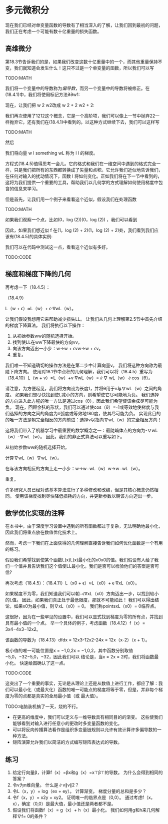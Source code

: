 

<!--
 * @version:
 * @Author:  StevenJokes https://github.com/StevenJokes
 * @Date: 2020-07-08 19:12:24
 * @LastEditors:  StevenJokes https://github.com/StevenJokes
 * @LastEditTime: 2020-07-08 21:03:53
 * @Description:translate
 * @TODO::
 * @Reference:https://d2l.ai/chapter_appendix-mathematics-for-deep-learning/multivariable-calculus.html
-->

# 多元微积分

现在我们已经对单变量函数的导数有了相当深入的了解，让我们回到最初的问题，我们正在考虑一个可能有数十亿重量的损失函数。

## 高维微分

第18.3节告诉我们的是，如果我们改变这数十亿重量中的一个，而其他重量保持不变，我们就知道会发生什么！这只不过是一个单变量的函数，所以我们可以写

TODO:MATH

我们将一个变量中的导数称为*偏导数*，而另一个变量中的导数将被修正。在(18.4.1)中，我们将使用标记方法∂∂w1:

现在，让我们把 w 2 w2改成 w 2 + 2 w2 + 2:

我们再次使用了1212这个概念，它是一个高阶项，我们可以像上一节中抛弃22一样抛弃它，还有我们在(18.4.1)中看到的。以这种方式继续下去，我们可以这样写

TODO:MATH

然后

我们将向量 w l something wL 称为 l l 的梯度。

方程式(18.4.5)值得思考一会儿。它的格式和我们在一维空间中遇到的格式完全一样，只是我们把所有的东西都转换成了矢量和点积。它允许我们近似地告诉我们，在任何对输入的扰动情况下，函数 l 将如何变化。正如我们将在下一节中看到的，这将为我们提供一个重要的工具，帮助我们以几何学的方式理解如何使用梯度中包含的信息来学习。

但是首先，让我们用一个例子来看看这个近似，假设我们在处理函数

TODO:MATH

如果我们观察一个点，比如(0，log (2))(0，log (2)) ，我们可以看到

因此，如果我们想近似 f 在(1，log (2) + 2)(1，log (2) + 2)处，我们看到我们应该有(18.4.5)的具体实例:

我们可以在代码中测试这一点，看看这个近似有多好。

TODO:CODE

## 梯度和梯度下降的几何

再考虑一下（18.4.5）：

（18.4.9）

L（w + ϵ）≈L（w）+ ϵ⋅∇wL（w）。

让我们假设我想用它来帮助减少损失LL。 让我们从几何上理解第2.5节中首先介绍的梯度下降算法。 我们将执行以下操作：

1. 从初始参数ww的随机选择开始。
2. 找到使LL在ww下降最快的方向vv。
3. 向该方向迈出一小步：w→w + ϵvw→w + ϵv。
4. 重复。

我们唯一不知道确切的操作方法是在第二步中计算向量v。 我们将这种方向称为最陡下降方向。 使用对18.1节中点积的几何理解，我们可以将（18.4.5）重写为（18.4.10）L（w + v）≈L（w）+v⋅∇wL（w）=∥∇  wL（w）∥cos（θ）。

请注意，为方便起见，我们将方向设为长度1，并将θ用于v与∇wL（w）之间的角度。 如果我们想尽快找到使L减小的方向，则希望使它尽可能地为负。 我们选择的方向进入此方程的唯一方法是通过cos（θ），因此我们希望使该余弦尽可能为负。 现在，回顾余弦的形状，我们可以通过使cos（θ）=-1或等效地使梯度与我们选择的方向之间的角度为π弧度或等效地180度，使其尽可能为负。 实现此目的的唯一方法是朝完全相反的方向前进：选择v以指向∇wL（w）的完全相反方向！

这将我们带入了机器学习中最重要的数学概念之一：最陡峭体点的方向为-∇wL（w）-∇wL（w）。 因此，我们的非正式算法可以重写如下。

从初始参数ww的随机选择开始。

计算∇wL（w）∇wL（w）。

在与该方向相反的方向上走一小步：w→w−wL（w）w→w−wL（w）。

重复。

许多研究人员已经对该基本算法进行了多种修改和改编，但是其核心概念仍然相同。 使用该梯度找到尽快降低损耗的方向，并更新参数以朝该方向迈出一步。

## 数学优化实现的注释

在本书中，由于深度学习设置中遇到的所有函数都过于复杂，无法明确地最小化，因此我们将重点放在数值优化技术上。

然而，考虑一下我们在上面获得的几何理解直接告诉我们如何优化函数是一个有用的练习。

假设我们希望找到使某个函数L(x)L(x)最小化的x0x0的值。我们假设有人给了我们一个值并且告诉我们这个值使LL最小化。我们是否可以检验他们的答案是否可信?

再次考虑（18.4.5）：（18.4.11）L（x0 + ϵ）≈L（x0）+ ϵ⋅∇xL（x0）。

如果梯度不为零，我们知道我们可以朝−ϵ∇xL（x0）方向迈出一步，以找到较小的L值。 因此，如果我们真正处于最低限度，那就不可能如此！ 我们可以得出结论，如果x0为最小值，则∇xL（x0）= 0。 我们称pointsxL（x0）= 0临界点。

这很好，因为在一些罕见的设置中，我们可以显式找到梯度为零的所有点，并找到具有最小值的一个点。
举一个具体的例子，考虑函数（18.4.12）f（x）= 3x4−4x3−12x2。

该函数的导数为（18.4.13）dfdx = 12x3-12x2-24x = 12x（x-2）（x + 1）。

极小值的唯一可能位置是x = −1,0,2x = −1,0,2，其中函数分别取值−5,0，−32−5,0，−32，因此我们可以 结论是，当x = 2x = 2时，我们将函数最小化。 快速绘图确认了这一点。

TODO:CODE

这突出了一个重要的事实，无论是从理论上还是从数值上进行工作，都应了解：我们可以最小化（或最大化）函数的唯一可能点的梯度将等于零，但是，并非每个梯度为零的点都是真实的全局最小值（或 最大值）。



TODO:电脑装机搞了一天，烧的不行。

* 在更高的维度中，我们可以定义与一维导数具有相同目的的渐变。 这些使我们能够看到对输入进行任意小的更改时多变量函数的变化。
* 可以将反向传播算法看作是组织多变量链规则以允许有效计算许多偏导数的一种方法。
* 矩阵演算允许我们以简洁的方式编写矩阵表达式的导数。

## 练习

1. 给定行向量β，计算f（x）=βx和g（x）=x⊤β⊤的导数。 为什么会得到相同的答案？
1. 令v为n维向量。 什么是∥v∥v∥2？
1. 令L（x，y）= log（ex + ey）。 计算渐变。 梯度分量的总和是多少？
1. 令f（x，y）= x2y + xy2。 证明唯一的临界点是（0,0）。 通过考虑f（x，x），确定（0,0）是最大值，最小值还是两者都不是。
1. 假设我们将函数f（x）= g（x）+ h（x）最小化。 我们如何用g和h来几何解释∇f= 0的条件？
